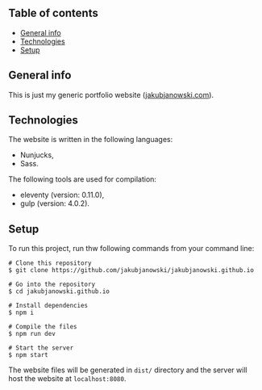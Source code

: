 ## Table of contents

- [General info](#general-info)
- [Technologies](#technologies)
- [Setup](#setup)

## General info

This is just my generic portfolio website ([jakubjanowski.com](https://jakubjanowski.com)).

## Technologies

The website is written in the following languages:

- Nunjucks,
- Sass.

The following tools are used for compilation:

- eleventy (version: 0.11.0),
- gulp (version: 4.0.2).

## Setup

To run this project, run thw following commands from your command line:

```
# Clone this repository
$ git clone https://github.com/jakubjanowski/jakubjanowski.github.io

# Go into the repository
$ cd jakubjanowski.github.io

# Install dependencies
$ npm i

# Compile the files
$ npm run dev

# Start the server
$ npm start
```

The website files will be generated in `dist/` directory and the server will host the website at `localhost:8080`.
